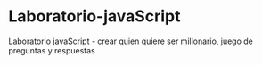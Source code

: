 # Laboratorio-javaScript
Laboratorio javaScript - crear quien quiere ser millonario, juego de preguntas y respuestas
